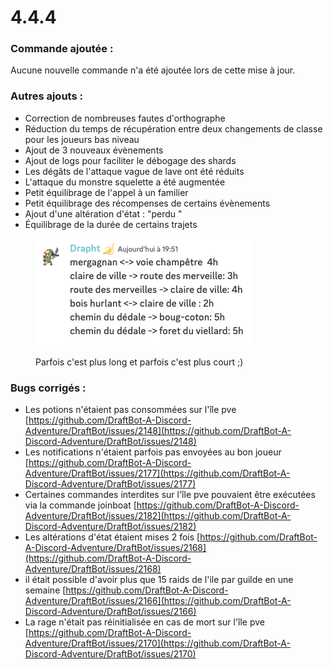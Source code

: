 # 4.4.4

### Commande ajoutée :

Aucune nouvelle commande n'a été ajoutée lors de cette mise à jour.

### Autres ajouts :

* Correction de nombreuses fautes d'orthographe
* Réduction du temps de récupération entre deux changements de classe pour les joueurs bas niveau
* Ajout de 3 nouveaux évènements
* Ajout de logs pour faciliter le débogage des shards
* Les dégâts de l'attaque vague de lave ont été réduits
* L'attaque du monstre squelette a été augmentée
* Petit équilibrage de l'appel à un familier
* Petit équilibrage des récompenses de certains évènements
* Ajout d'une altération d'état : "perdu "
* Équilibrage de la durée de certains trajets

<figure><img src="../.gitbook/assets/image (198).png" alt=""><figcaption><p>Parfois c'est plus long et parfois c'est plus court ;)</p></figcaption></figure>

### Bugs corrigés :

* Les potions n'étaient pas consommées sur l'île pve [https://github.com/DraftBot-A-Discord-Adventure/DraftBot/issues/2148](https://github.com/DraftBot-A-Discord-Adventure/DraftBot/issues/2148)
* Les notifications n'étaient parfois pas envoyées au bon joueur [https://github.com/DraftBot-A-Discord-Adventure/DraftBot/issues/2177](https://github.com/DraftBot-A-Discord-Adventure/DraftBot/issues/2177)
* Certaines commandes interdites sur l'île pve pouvaient être exécutées via la commande joinboat [https://github.com/DraftBot-A-Discord-Adventure/DraftBot/issues/2182](https://github.com/DraftBot-A-Discord-Adventure/DraftBot/issues/2182)
* Les altérations d'état étaient mises 2 fois [https://github.com/DraftBot-A-Discord-Adventure/DraftBot/issues/2168](https://github.com/DraftBot-A-Discord-Adventure/DraftBot/issues/2168)
* il était possible d'avoir plus que 15 raids de l'ile par guilde en une semaine [https://github.com/DraftBot-A-Discord-Adventure/DraftBot/issues/2166](https://github.com/DraftBot-A-Discord-Adventure/DraftBot/issues/2166)
* La rage n'était pas réinitialisée en cas de mort sur l'île pve [https://github.com/DraftBot-A-Discord-Adventure/DraftBot/issues/2170](https://github.com/DraftBot-A-Discord-Adventure/DraftBot/issues/2170)


